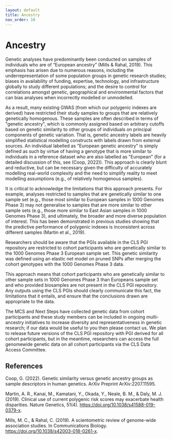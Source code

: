 ```yaml
---
layout: default
title: Ancestry
nav_order: 10
---
```


# **Ancestry** 

Genetic analyses have predominantly been conducted on samples of individuals who are of “European ancestry” (Mills & Rahal, 2019). This emphasis has arisen due to numerous reasons, including the underrepresentation of some population groups in genetic research studies; biases in availability of funding, expertise, technology, and infrastructure globally to study different populations; and the desire to control for correlations amongst genetic, geographical and environmental factors that can bias analyses when incorrectly modelled or unmodelled.

As a result, many existing GWAS (from which our polygenic indexes are derived) have restricted their study samples to groups that are relatively genetically homogenous. These samples are often described in terms of "genetic ancestry", which is commonly assigned based on arbitrary cutoffs based on genetic similarity to other groups of individuals on principal components of genetic variation. That is, genetic ancestry labels are heavily simplified statistical modelling constructs with labels drawn from external sources. An individual labelled as "European genetic ancestry" is simply defined as such by virtue of having a genotype that is more similar to individuals in a reference dataset who are also labelled as "European" (for a detailed discussion of this, see (Coop, 2022)). This approach is clearly blunt and reductive, but can be necessary given the difficulty of accurately modelling real-world complexity and the need to simplify reality to meet modelling assumptions (e.g., of relatively homogenous samples). 

It is critical to acknowledge the limitations that this approach presents. For example, analyses restricted to samples that are genetically similar to one sample set (e.g., those most similar to European samples in 1000 Genomes Phase 3) may not generalise to samples that are more similar to other sample sets (e.g., those more similar to East Asian samples in 1000 Genomes Phase 3), and ultimately, the broader and more diverse population of interest. This has been demonstrated in previous studies showing that the predictive performance of polygenic indexes is inconsistent across different samples (Martin et al., 2019). 

Researchers should be aware that the PGIs available in the CLS PGI repository are restricted to cohort participants who are genetically similar to the 1000 Genomes Phase 3 European sample set. This genetic similarity was defined using an elastic net model on pruned SNPs after merging the cohort genotypes with the 1000 Genomes Phase 3 data. 

This approach means that cohort participants who are genetically similar to other sample sets in 1000 Genomes Phase 3 than Europeans sample set and who provided biosamples are not present in the CLS PGI repository. Any outputs using the CLS PGIs should clearly communicate this fact, the limitations that it entails, and ensure that the conclusions drawn are appropriate to the data.

The MCS and Next Steps have collected genetic data from cohort participants and these study members can be included in ongoing multi-ancestry initiatives to increase diversity and representativeness in genetic research; if our data would be useful to you then please contact us. We plan to release future versions of the CLS PGI repository with PGI derived for all cohort participants, but in the meantime, researchers can access the full genomewide genetic data on all cohort participants via the CLS Data Access Committee. 

## References

Coop, G. (2022). Genetic similarity versus genetic ancestry groups as sample descriptors in human genetics. ArXiv Preprint ArXiv:2207.11595.

Martin, A. R., Kanai, M., Kamatani, Y., Okada, Y., Neale, B. M., & Daly, M. J. (2019). Clinical use of current polygenic risk scores may exacerbate health disparities. Nature Genetics, 51(4). https://doi.org/10.1038/s41588-019-0379-x.

Mills, M. C., & Rahal, C. (2019). A scientometric review of genome-wide association studies. In Communications Biology. https://doi.org/10.1038/s42003-018-0261-x.
 

